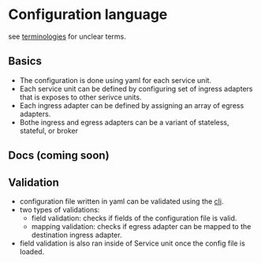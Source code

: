 # Configuration language
see [terminologies](./docs/terminology.md) for unclear terms.
## Basics
- The configuration is done using yaml for each service unit.
- Each service unit can be defined by configuring set of ingress adapters that is exposes to other serivce units.
- Each ingress adapter can be defined by assigning an array of egress adapters.
- Bothe ingress and egress adapters can be a variant of stateless, stateful, or broker

## Docs (coming soon)

## Validation
- configuration file written in yaml can be validated using the [cli](../tbctl/).
- two types of validations:
    - field validation: checks if fields of the configuration file is valid.
    - mapping validation: checks if egress adapter can be mapped to the destination ingress adapter.
- field validation is also ran inside of Service unit once the config file is loaded.
